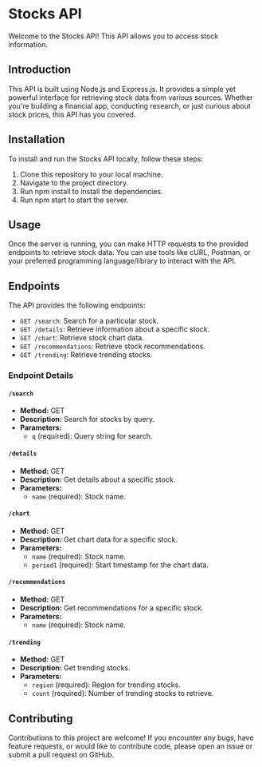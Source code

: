 # Stocks API

Welcome to the Stocks API! This API allows you to access stock information. 

## Introduction
This API is built using Node.js and Express.js. It provides a simple yet powerful interface for retrieving stock data from various sources. Whether you're building a financial app, conducting research, or just curious about stock prices, this API has you covered.

## Installation

To install and run the Stocks API locally, follow these steps:

1.  Clone this repository to your local machine.
2. Navigate to the project directory.
3. Run npm install to install the dependencies.
4. Run npm start to start the server.

## Usage
Once the server is running, you can make HTTP requests to the provided endpoints to retrieve stock data. You can use tools like cURL, Postman, or your preferred programming language/library to interact with the API.

## Endpoints

The API provides the following endpoints:

- `GET /search`: Search for a particular stock.
- `GET /details`: Retrieve information about a specific stock.
- `GET /chart`: Retrieve stock chart data.
- `GET /recommendations`: Retrieve stock recommendations.
- `GET /trending`: Retrieve trending stocks.

### Endpoint Details

#### `/search`
- **Method:** GET
- **Description:** Search for stocks by query.
- **Parameters:**
  - `q` (required): Query string for search.

#### `/details`
- **Method:** GET
- **Description:** Get details about a specific stock.
- **Parameters:**
  - `name` (required): Stock name.

#### `/chart`
- **Method:** GET
- **Description:** Get chart data for a specific stock.
- **Parameters:**
  - `name` (required): Stock name.
  - `period1` (required): Start timestamp for the chart data.

#### `/recommendations`
- **Method:** GET
- **Description:** Get recommendations for a specific stock.
- **Parameters:**
  - `name` (required): Stock name.

#### `/trending`
- **Method:** GET
- **Description:** Get trending stocks.
- **Parameters:**
  - `region` (required): Region for trending stocks.
  - `count` (required): Number of trending stocks to retrieve.

## Contributing
Contributions to this project are welcome! If you encounter any bugs, have feature requests, or would like to contribute code, please open an issue or submit a pull request on GitHub.
